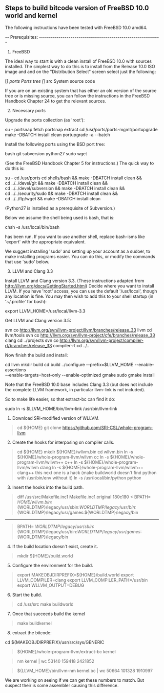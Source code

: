 Steps to build bitcode version of FreeBSD 10.0 world and kernel
-----------------------------------------------

The following instructions have been tested with FreeBSD 10.0 amd64.

-- Prerequisites: --------------------------------------------------------------

1. FreeBSD

The ideal way to start is with a clean install of FreeBSD 10.0 with 
sources installed. The simplest way to do this is to install from the 
Release 10.0 ISO image and and on the "Distribution Select" screen 
select just the following:

  [*] ports   Ports tree
  [*] src     System source code

If you are on an existing system that has either an old version of the 
source tree or is missing source, you can follow the instructions in the 
FreeBSD Handbook Chapter 24 to get the relevant sources.

2. Necessary ports

Upgrade the ports collection (as 'root'):

   su -
   portsnap fetch
   portsnap extract
   cd /usr/ports/ports-mgmt/portupgrade
   make -DBATCH install clean
   portupgrade -a --batch

Install the following ports using the BSD port tree: 

  bash git subversion python27 sudo wget

(See the FreeBSD Handbook Chapter 5 for instructions.)
The quick way to do this is:

   su -
   cd /usr/ports
   cd shells/bash && make -DBATCH install clean && \
     cd ../../devel/git && make -DBATCH install clean && \
     cd ../../devel/subversion && make -DBATCH install clean && \
     cd ../../security/sudo && make -DBATCH install clean && \
     cd ../../ftp/wget && make -DBATCH install clean

(Python27 is installed as a prerequisite of Subversion.)

Below we assume the shell being used is bash, that is:

   chsh -s /usr/local/bin/bash

has been run. If you want to use another shell, replace bash-isms like 
'export' with the appropriate equivalent.

We suggest installing 'sudo' and setting up your account as a sudoer, to 
make installing programs easier. You can do this, or modify the commands 
that use 'sudo' below.

3. LLVM and Clang 3.3

Install LLVM and Clang version 3.3. (These instructions adapted from 
http://llvm.org/docs/GettingStarted.html) Decide where you want to 
install LLVM. If you have 'root' access, you can use the default 
'/usr/local', though any location is fine. You may then wish to add this 
to your shell startup (in '~/.profile' for bash):

  export LLVM_HOME=/usr/local/llvm-3.3

Get LLVM and Clang version 3.5:

  svn co http://llvm.org/svn/llvm-project/llvm/branches/release_33 llvm
  cd llvm/tools
  svn co http://llvm.org/svn/llvm-project/cfe/branches/release_33 clang
  cd ../projects
  svn co http://llvm.org/svn/llvm-project/compiler-rt/branches/release_33 compiler-rt
  cd ../..

Now finish the build and install:

  cd llvm
  mkdir build
  cd build
  ../configure --prefix=$LLVM_HOME --enable-assertions \
      --enable-targets=host-only --enable-optimized
  gmake 
  sudo gmake install

Note that the FreeBSD 10.0 base includes Clang 3.3 (but does not include 
the complete LLVM framework, in particular llvm-link is not included).

So to make life easier, so that extract-bc can find it do:

  sudo ln -s $LLVM_HOME/bin/llvm-link /usr/bin/llvm-link
  

1. Download SRI-modified version of WLLVM.

> cd ${HOME}
> git clone https://github.com/SRI-CSL/whole-program-llvm

2. Create the hooks for interposing on compiler calls.

> cd ${HOME}
> mkdir ${HOME}/wllvm.bin
> cd wllvm.bin
> ln -s ${HOME}/whole-program-llvm/wllvm cc
> ln -s ${HOME}/whole-program-llvm/wllvm++ c++
> ln -s ${HOME}/whole-program-llvm/wllvm clang
> ln -s ${HOME}/whole-program-llvm/wllvm++ clang++
this next one is a hack (make buildworld doesn't find python with /usr/bin/env without it)
> ln -s /usr/local/bin/python python

3. Insert the hooks into the build path.

> diff /usr/src/Makefile.inc1 Makefile.inc1.original 
180c180
< BPATH=	${HOME}/wllvm.bin:${WORLDTMP}/legacy/usr/sbin:${WORLDTMP}/legacy/usr/bin:${WORLDTMP}/legacy/usr/games:${WORLDTMP}/legacy/bin
---
> BPATH=	${WORLDTMP}/legacy/usr/sbin:${WORLDTMP}/legacy/usr/bin:${WORLDTMP}/legacy/usr/games:${WORLDTMP}/legacy/bin

4. If the build location doesn't exist, create it.

> mkdir ${HOME}/build.world

5. Configure the environment for the build.

> export MAKEOBJDIRPREFIX=${HOME}/build.world
> export LLVM_COMPILER=clang
> export LLVM_COMPILER_PATH=/usr/bin
> export WLLVM_OUTPUT=DEBUG

6. Start the build.

> cd /usr/src
> make buildworld

7. Once that succeeds build the kernel

> make buildkernel


8. extract the bitcode:


cd  ${MAKEOBJDIRPREFIX}/usr/src/sys/GENERIC

> ${HOME}/whole-program-llvm/extract-bc kernel

> nm kernel | wc
   53140  159418 2421852

> ${LLVM_HOME}/bin/llvm-nm kernel.bc | wc
   50664  101328 1910997

We are working on seeing if we can get these numbers to match.
But suspect their is some assembler causing this difference.


